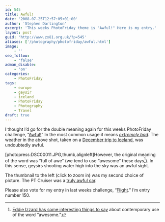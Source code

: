 ```yaml
---
id: 545
title: Awful!
date: '2008-07-25T12:57:05+01:00'
author: 'Stephen Darlington'
excerpt: 'This weeks PhotoFriday theme is "Awful!" Here is my entry.'
layout: post
guid: 'http://www.zx81.org.uk/?p=545'
aliases: ['/photography/photofriday/awful.html']
image:
    - ''
seo_follow:
    - 'false'
adman_disable:
    - 'on'
categories:
    - PhotoFriday
tags:
    - europe
    - geysir
    - iceland
    - PhotoFriday
    - Photography
    - Travel
draft: true
---
```


I thought I’d go for the double meaning again for this weeks PhotoFriday challenge, “[Awful!](http://www.photofriday.com/archives/challenge/000793.php)” In the most common usage it means *[extremely bad](http://dictionary.reference.com/browse/awful)*. The weather in the above shot, taken on a [December trip to Iceland](/travel/iceland.html), was undoubtedly awful.

\[photopress:DSC00011.JPG,thumb,alignleft\]However, the original meaning of the word was “full of awe” (we tend to use “awesome” these days[^1]). In this sense, geysirs shooting water high into the sky was an awful sight.

The thumbnail to the left (click to zoom in) was my second choice of picture. The PT Cruiser was a [truly awful car](/blog/worst-car-ever.html).

Please also vote for my entry in last weeks challenge, “[Flight](http://www.photofriday.com/linkviewer.php?id=791).” I’m entry number 150.
[^1]: [Eddie Izzard has some interesting things to say](http://www.auntiemomo.com/cakeordeath/circletranscript.html#10) about contemporary use of the word “awesome.”
